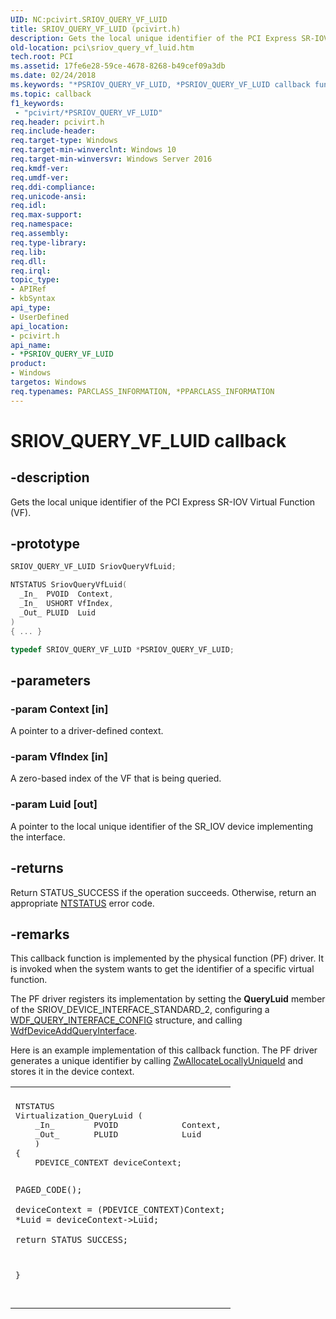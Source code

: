 ```yaml
---
UID: NC:pcivirt.SRIOV_QUERY_VF_LUID
title: SRIOV_QUERY_VF_LUID (pcivirt.h)
description: Gets the local unique identifier of the PCI Express SR-IOV Virtual Function (VF).
old-location: pci\sriov_query_vf_luid.htm
tech.root: PCI
ms.assetid: 17fe6e28-59ce-4678-8268-b49cef09a3db
ms.date: 02/24/2018
ms.keywords: "*PSRIOV_QUERY_VF_LUID, *PSRIOV_QUERY_VF_LUID callback function pointer [Buses], PCI.sriov_query_vf_luid, SRIOV_QUERY_VF_LUID, SriovQueryVfLuid, SriovQueryVfLuid callback function [Buses], pcivirt/SriovQueryVfLuid"
ms.topic: callback
f1_keywords:
 - "pcivirt/*PSRIOV_QUERY_VF_LUID"
req.header: pcivirt.h
req.include-header:
req.target-type: Windows
req.target-min-winverclnt: Windows 10
req.target-min-winversvr: Windows Server 2016
req.kmdf-ver:
req.umdf-ver:
req.ddi-compliance:
req.unicode-ansi:
req.idl:
req.max-support:
req.namespace:
req.assembly:
req.type-library:
req.lib:
req.dll:
req.irql:
topic_type:
- APIRef
- kbSyntax
api_type:
- UserDefined
api_location:
- pcivirt.h
api_name:
- *PSRIOV_QUERY_VF_LUID
product:
- Windows
targetos: Windows
req.typenames: PARCLASS_INFORMATION, *PPARCLASS_INFORMATION
---
```


# SRIOV_QUERY_VF_LUID callback


## -description


Gets the local unique identifier of the PCI Express SR-IOV Virtual Function (VF).


## -prototype


```cpp
SRIOV_QUERY_VF_LUID SriovQueryVfLuid;

NTSTATUS SriovQueryVfLuid(
  _In_  PVOID  Context,
  _In_  USHORT VfIndex,
  _Out_ PLUID  Luid
)
{ ... }

typedef SRIOV_QUERY_VF_LUID *PSRIOV_QUERY_VF_LUID;
```


## -parameters




### -param Context [in]

A pointer to a driver-defined context.




### -param VfIndex [in]

A zero-based index of the VF that is being queried.


### -param Luid [out]

A pointer to the local unique
identifier of the SR_IOV device implementing the interface.


## -returns




Return STATUS_SUCCESS if the operation succeeds. Otherwise, return an appropriate <a href="https://docs.microsoft.com/windows-hardware/drivers/kernel/ntstatus-values">NTSTATUS</a> error code.




## -remarks



This callback function is implemented by the physical function (PF) driver. It is invoked  when the system wants to get the identifier of a specific virtual function.

The PF driver registers its implementation by setting the <b>QueryLuid</b> member of the SRIOV_DEVICE_INTERFACE_STANDARD_2, configuring a <a href="..\wdfqueryinterface\ns-wdfqueryinterface-_wdf_query_interface_config.md">WDF_QUERY_INTERFACE_CONFIG</a> structure, and calling <a href="..\wdfqueryinterface\nf-wdfqueryinterface-wdfdeviceaddqueryinterface.md">WdfDeviceAddQueryInterface</a>.

Here is an example implementation of this callback function. The PF driver generates a unique identifier by calling <a href="..\ntddk\nf-ntddk-zwallocatelocallyuniqueid.md">ZwAllocateLocallyUniqueId</a>  and stores it in the device context.

<div class="code"><span codelanguage=""><table>
<tr>
<th></th>
</tr>
<tr>
<td>
<pre>
NTSTATUS
Virtualization_QueryLuid (
    _In_        PVOID             Context,
    _Out_       PLUID             Luid
    )
{
    PDEVICE_CONTEXT deviceContext;

    PAGED_CODE();

    deviceContext = (PDEVICE_CONTEXT)Context;
    *Luid = deviceContext->Luid;

    return STATUS_SUCCESS;
}

</pre>
</td>
</tr>
</table></span></div>


